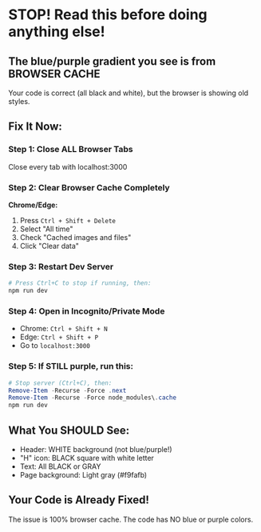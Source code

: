 # STOP! Read this before doing anything else!

## The blue/purple gradient you see is from BROWSER CACHE

Your code is correct (all black and white), but the browser is showing old styles.

## Fix It Now:

### Step 1: Close ALL Browser Tabs
Close every tab with localhost:3000

### Step 2: Clear Browser Cache Completely
**Chrome/Edge:**
1. Press `Ctrl + Shift + Delete`
2. Select "All time"
3. Check "Cached images and files"
4. Click "Clear data"

### Step 3: Restart Dev Server
```powershell
# Press Ctrl+C to stop if running, then:
npm run dev
```

### Step 4: Open in Incognito/Private Mode
- Chrome: `Ctrl + Shift + N`
- Edge: `Ctrl + Shift + P`
- Go to `localhost:3000`

### Step 5: If STILL purple, run this:
```powershell
# Stop server (Ctrl+C), then:
Remove-Item -Recurse -Force .next
Remove-Item -Recurse -Force node_modules\.cache
npm run dev
```

## What You SHOULD See:
- Header: WHITE background (not blue/purple!)
- "H" icon: BLACK square with white letter
- Text: All BLACK or GRAY
- Page background: Light gray (#f9fafb)

## Your Code is Already Fixed!
The issue is 100% browser cache. The code has NO blue or purple colors.
